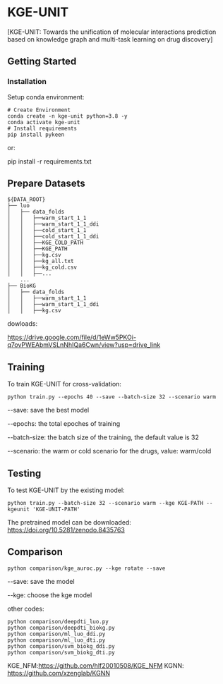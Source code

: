 # KGE-UNIT


[KGE-UNIT: Towards the unification of molecular interactions prediction based on knowledge graph and multi-task learning on drug discovery]

## Getting Started

### Installation

Setup conda environment:
```
# Create Environment
conda create -n kge-unit python=3.8 -y
conda activate kge-unit
# Install requirements
pip install pykeen
```
or:

pip install -r requirements.txt

## Prepare Datasets
```
${DATA_ROOT}
├── luo
│   ├── data_folds
│   │   ├──warm_start_1_1
│   │   ├──warm_start_1_1_ddi
│   │   ├──cold_start_1_1
│   │   ├──cold_start_1_1_ddi
│   │   ├──KGE_COLD_PATH
│   │   ├──KGE_PATH
│   │   ├──kg.csv
│   │   ├──kg_all.txt
│   │   ├──kg_cold.csv
│   │   ├──...
    ...
├── BioKG
│   ├── data_folds
│   │   ├──warm_start_1_1
│   │   ├──warm_start_1_1_ddi
│   │   ├──kg.csv
```
dowloads:

https://drive.google.com/file/d/1eWw5PKOi-q7ovPWEAbmVSLnNhIQa6Cwn/view?usp=drive_link


## Training
To train KGE-UNIT for cross-validation:
```
python train.py --epochs 40 --save --batch-size 32 --scenario warm
```
--save:        save the best model

--epochs:      the total epoches of training

--batch-size:  the batch size of the training, the default value is 32

--scenario:   the warm or cold scenario for the drugs, value: warm/cold

## Testing

To test KGE-UNIT by the existing model:

```
python train.py --batch-size 32 --scenario warm --kge KGE-PATH --kgeunit 'KGE-UNIT-PATH'
```
The pretrained model can be downloaded:
https://doi.org/10.5281/zenodo.8435763


## Comparison

```
python comparison/kge_auroc.py --kge rotate --save
```

--save:        save the model

--kge:         choose the kge model

other codes:
```
python comparison/deepdti_luo.py
python comparison/deepdti_biokg.py
python comparison/ml_luo_ddi.py
python comparison/ml_luo_dti.py
python comparison/svm_biokg_ddi.py
python comparison/svm_biokg_dti.py
```
KGE_NFM:https://github.com/hlf20010508/KGE_NFM
KGNN:   https://github.com/xzenglab/KGNN

